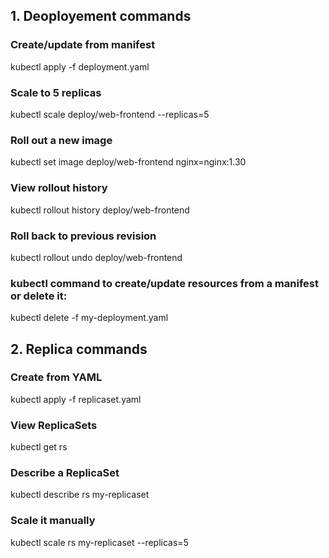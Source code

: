 ## 1. Deoployement commands
### Create/update from manifest
kubectl apply -f deployment.yaml

### Scale to 5 replicas
kubectl scale deploy/web-frontend --replicas=5

### Roll out a new image
kubectl set image deploy/web-frontend nginx=nginx:1.30

### View rollout history
kubectl rollout history deploy/web-frontend

### Roll back to previous revision
kubectl rollout undo deploy/web-frontend

### kubectl command to create/update resources from a manifest or delete it:
kubectl delete -f my-deployment.yaml
## 2. Replica commands
### Create from YAML
kubectl apply -f replicaset.yaml

### View ReplicaSets
kubectl get rs

### Describe a ReplicaSet
kubectl describe rs my-replicaset

### Scale it manually
kubectl scale rs my-replicaset --replicas=5

